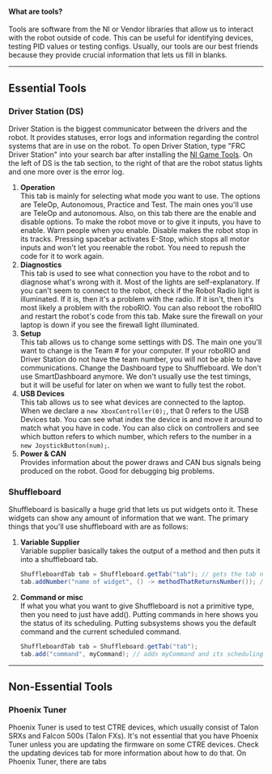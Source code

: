 #### What are tools?    
Tools are software from the NI or Vendor libraries that allow us to interact with the robot outside of code. This can be useful for identifying devices, testing PID values or testing configs. Usually, our tools are our best friends because they provide crucial information that lets us fill in blanks.
___
## Essential Tools
### Driver Station (DS)
Driver Station is the biggest communicator between the drivers and the robot. It provides statuses, error logs and information regarding the control systems that are in use on the robot. To open Driver Station, type "FRC Driver Station" into your search bar after installing the [NI Game Tools](https://www.ni.com/en-us/support/downloads/drivers/download.frc-game-tools.html). On the left of DS is the tab section, to the right of that are the robot status lights and one more over is the error log.
1. **Operation**     
   This tab is mainly for selecting what mode you want to use. The options are TeleOp, Autonomous, Practice and Test. The main ones you'll use are TeleOp and autonomous. Also, on this tab there are the enable and disable options. To make the robot move or to give it inputs, you have to enable. Warn people when you enable. Disable makes the robot stop in its tracks. Pressing spacebar activates E-Stop, which stops all motor inputs and won't let you reenable the robot. You need to repush the code for it to work again.    
2. **Diagnostics**    
   This tab is used to see what connection you have to the robot and to diagnose what's wrong with it. Most of the lights are self-explanatory. If you can't seem to connect to the robot, check if the Robot Radio light is illuminated. If it is, then it's a problem with the radio. If it isn't, then it's most likely a problem with the roboRIO. You can also reboot the roboRIO and restart the robot's code from this tab. Make sure the firewall on your laptop is down if you see the firewall light illuminated.
3. **Setup**    
   This tab allows us to change some settings with DS. The main one you'll want to change is the Team # for your computer. If your roboRIO and Driver Station do not have the team number, you will not be able to have communications. Change the Dashboard type to Shuffleboard. We don't use SmartDashboard anymore. We don't usually use the test timings, but it will be useful for later on when we want to fully test the robot. 
4. **USB Devices**    
   This tab allows us to see what devices are connected to the laptop. When we declare a ```new XboxController(0);```, that 0 refers to the USB Devices tab. You can see what index the device is and move it around to match what you have in code. You can also click on controllers and see which button refers to which number, which refers to the number in a ```new JoystickButton(num);```.
5. **Power & CAN**    
   Provides information about the power draws and CAN bus signals being produced on the robot. Good for debugging big problems.
### Shuffleboard
Shuffleboard is basically a huge grid that lets us put widgets onto it. These widgets can show any amount of information that we want. The primary things that you'll use shuffleboard with are as follows:
1. **Variable Supplier**    
    Variable supplier basically takes the output of a method and then puts it into a shuffleboard tab.
    ```java
    ShuffleboardTab tab = Shuffleboard.getTab("tab"); // gets the tab named tab. if it doesn't exist, it creates it.
    tab.addNumber("name of widget", () -> methodThatReturnsNumber()); // the variable type has to match the add method (tab.add<VariableType>)
    ```
2. **Command or misc**    
    If what you what you want to give Shuffleboard is not a primitive type, then you need to just have add(). Putting commands in here shows you the status of its scheduling. Putting subsystems shows you the default command and the current scheduled command.
    ```java
    ShuffleboardTab tab = Shuffleboard.getTab("tab");
    tab.add("command", myCommand); // adds myCommand and its scheduling info onto that tab.
    ```
___
## Non-Essential Tools
### Phoenix Tuner
Phoenix Tuner is used to test CTRE devices, which usually consist of Talon SRXs and Falcon 500s (Talon FXs). It's not essential that you have Phoenix Tuner unless you are updating the firmware on some CTRE devices. Check the updating devices tab for more information about how to do that. On Phoenix Tuner, there are tabs 